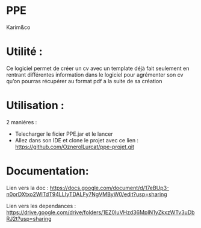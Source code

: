 # PPE
Karim&amp;co

# Utilité :

Ce logiciel permet de créer un cv avec un template déjà fait seulement en rentrant différentes information dans le logiciel pour agrémenter son cv qu’on pourras récupérer au format pdf a la suite de sa création 

# Utilisation :
2 maniéres :
- Telecharger le ficier PPE.jar et le lancer
- Allez dans son IDE et clone le projet avec ce lien : https://github.com/OznerolLurcat/ppe-projet.git

# Documentation:

Lien vers la doc : https://docs.google.com/document/d/17eBUp3-n0orDXtxo2WITdT94LLIyTDALFy7NgVMByW0/edit?usp=sharing

Lien vers les dependances : https://drive.google.com/drive/folders/1EZ0IuVHzd36MpIN1yZkxzWTv3uDbRJ2t?usp=sharing
